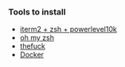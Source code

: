 ### Tools to install

- [iterm2 + zsh + powerlevel10k](https://medium.com/weekly-webtips/my-terminal-setu-iterm2-zsh-powerlevel10k-f7101ffc72c2)
- [oh my zsh](https://github.com/ohmyzsh/ohmyzsh)
- [thefuck](https://github.com/ohmyzsh/ohmyzsh/tree/master/plugins/thefuck)
- [Docker](https://docs.docker.com/desktop/install/mac-install/)

